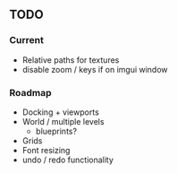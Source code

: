 
## TODO

### Current

- Relative paths for textures
- disable zoom / keys if on imgui window

### Roadmap

- Docking + viewports
- World / multiple levels
  - blueprints?
- Grids
- Font resizing
- undo / redo functionality
